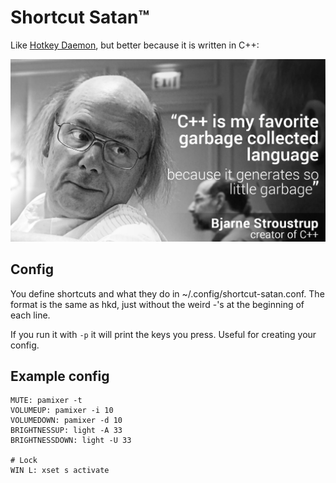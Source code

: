 Shortcut Satan™
===============

Like [Hotkey Daemon](https://github.com/gunboy001/hkd/), but better because it is written in C++:

![c++](/c++.jpg)

Config
------

You define shortcuts and what they do in ~/.config/shortcut-satan.conf. The
format is the same as hkd, just without the weird -'s at the beginning of each
line.

If you run it with `-p` it will print the keys you press. Useful for creating
your config.


Example config
--------------

```
MUTE: pamixer -t
VOLUMEUP: pamixer -i 10
VOLUMEDOWN: pamixer -d 10
BRIGHTNESSUP: light -A 33
BRIGHTNESSDOWN: light -U 33

# Lock
WIN L: xset s activate
```
